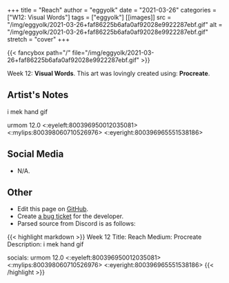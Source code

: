+++
title =       "Reach"
author =      "eggyolk"
date =        "2021-03-26"
categories =  ["W12: Visual Words"]
tags =        ["eggyolk"]
[[images]]
                      src = "/img/eggyolk/2021-03-26+faf86225b6afa0af92028e9922287ebf.gif"
                      alt = "/img/eggyolk/2021-03-26+faf86225b6afa0af92028e9922287ebf.gif"
                      stretch = "cover"
+++


{{< fancybox path="/" file="/img/eggyolk/2021-03-26+faf86225b6afa0af92028e9922287ebf.gif" >}}


Week 12: **Visual Words**. This art was lovingly created using: **Procreate**.

## Artist's Notes

i mek hand gif 

urmom 12.0 <:eyeleft:800396950012035081> <:mylips:800398060710526976> <:eyeright:800396965551538186>

## Social Media

- N/A.

## Other

- Edit this page on [GitHub](https://github.com/teaminkling/web-refresh/edit/main/blog/content/blog/eggyolk-week-12-b350.md).
- Create [a bug ticket](https://github.com/teaminkling/web-refresh/issues/new?assignees=&labels=bug&template=problem-report.md&title=) for the developer.
- Parsed source from Discord is as follows:

{{< highlight markdown >}}
Week 12
Title: Reach
Medium: Procreate
Description: i mek hand gif 

socials: urmom 12.0 <:eyeleft:800396950012035081> <:mylips:800398060710526976> <:eyeright:800396965551538186>
{{< /highlight >}}